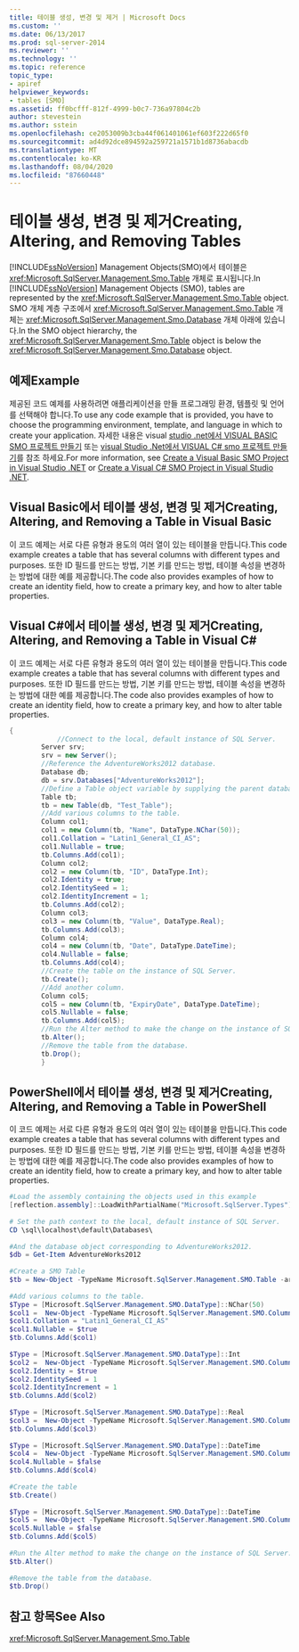 ```yaml
---
title: 테이블 생성, 변경 및 제거 | Microsoft Docs
ms.custom: ''
ms.date: 06/13/2017
ms.prod: sql-server-2014
ms.reviewer: ''
ms.technology: ''
ms.topic: reference
topic_type:
- apiref
helpviewer_keywords:
- tables [SMO]
ms.assetid: ff0bcfff-812f-4999-b0c7-736a97804c2b
author: stevestein
ms.author: sstein
ms.openlocfilehash: ce2053009b3cba44f061401061ef603f222d65f0
ms.sourcegitcommit: ad4d92dce894592a259721a1571b1d8736abacdb
ms.translationtype: MT
ms.contentlocale: ko-KR
ms.lasthandoff: 08/04/2020
ms.locfileid: "87660448"
---
```

# <a name="creating-altering-and-removing-tables"></a><span data-ttu-id="a4b74-102">테이블 생성, 변경 및 제거</span><span class="sxs-lookup"><span data-stu-id="a4b74-102">Creating, Altering, and Removing Tables</span></span>
  <span data-ttu-id="a4b74-103">[!INCLUDE[ssNoVersion](../../../includes/ssnoversion-md.md)] Management Objects(SMO)에서 테이블은 <xref:Microsoft.SqlServer.Management.Smo.Table> 개체로 표시됩니다.</span><span class="sxs-lookup"><span data-stu-id="a4b74-103">In [!INCLUDE[ssNoVersion](../../../includes/ssnoversion-md.md)] Management Objects (SMO), tables are represented by the <xref:Microsoft.SqlServer.Management.Smo.Table> object.</span></span> <span data-ttu-id="a4b74-104">SMO 개체 계층 구조에서 <xref:Microsoft.SqlServer.Management.Smo.Table> 개체는 <xref:Microsoft.SqlServer.Management.Smo.Database> 개체 아래에 있습니다.</span><span class="sxs-lookup"><span data-stu-id="a4b74-104">In the SMO object hierarchy, the <xref:Microsoft.SqlServer.Management.Smo.Table> object is below the <xref:Microsoft.SqlServer.Management.Smo.Database> object.</span></span>  
  
## <a name="example"></a><span data-ttu-id="a4b74-105">예제</span><span class="sxs-lookup"><span data-stu-id="a4b74-105">Example</span></span>  
 <span data-ttu-id="a4b74-106">제공된 코드 예제를 사용하려면 애플리케이션을 만들 프로그래밍 환경, 템플릿 및 언어를 선택해야 합니다.</span><span class="sxs-lookup"><span data-stu-id="a4b74-106">To use any code example that is provided, you have to choose the programming environment, template, and language in which to create your application.</span></span> <span data-ttu-id="a4b74-107">자세한 내용은 visual [studio .net에서 VISUAL BASIC SMO 프로젝트 만들기](../../../database-engine/dev-guide/create-a-visual-basic-smo-project-in-visual-studio-net.md) 또는 [visual Studio .Net에서 VISUAL C&#35; smo 프로젝트 만들기](../how-to-create-a-visual-csharp-smo-project-in-visual-studio-net.md)를 참조 하세요.</span><span class="sxs-lookup"><span data-stu-id="a4b74-107">For more information, see [Create a Visual Basic SMO Project in Visual Studio .NET](../../../database-engine/dev-guide/create-a-visual-basic-smo-project-in-visual-studio-net.md) or [Create a Visual C&#35; SMO Project in Visual Studio .NET](../how-to-create-a-visual-csharp-smo-project-in-visual-studio-net.md).</span></span>  
  
## <a name="creating-altering-and-removing-a-table-in-visual-basic"></a><span data-ttu-id="a4b74-108">Visual Basic에서 테이블 생성, 변경 및 제거</span><span class="sxs-lookup"><span data-stu-id="a4b74-108">Creating, Altering, and Removing a Table in Visual Basic</span></span>  
 <span data-ttu-id="a4b74-109">이 코드 예제는 서로 다른 유형과 용도의 여러 열이 있는 테이블을 만듭니다.</span><span class="sxs-lookup"><span data-stu-id="a4b74-109">This code example creates a table that has several columns with different types and purposes.</span></span> <span data-ttu-id="a4b74-110">또한 ID 필드를 만드는 방법, 기본 키를 만드는 방법, 테이블 속성을 변경하는 방법에 대한 예를 제공합니다.</span><span class="sxs-lookup"><span data-stu-id="a4b74-110">The code also provides examples of how to create an identity field, how to create a primary key, and how to alter table properties.</span></span>  
  
<!-- TODO: review snippet reference  [!CODE [SMO How to#SMO_VBTable1](SMO How to#SMO_VBTable1)]  -->  
  
## <a name="creating-altering-and-removing-a-table-in-visual-c"></a><span data-ttu-id="a4b74-111">Visual C#에서 테이블 생성, 변경 및 제거</span><span class="sxs-lookup"><span data-stu-id="a4b74-111">Creating, Altering, and Removing a Table in Visual C#</span></span>  
 <span data-ttu-id="a4b74-112">이 코드 예제는 서로 다른 유형과 용도의 여러 열이 있는 테이블을 만듭니다.</span><span class="sxs-lookup"><span data-stu-id="a4b74-112">This code example creates a table that has several columns with different types and purposes.</span></span> <span data-ttu-id="a4b74-113">또한 ID 필드를 만드는 방법, 기본 키를 만드는 방법, 테이블 속성을 변경하는 방법에 대한 예를 제공합니다.</span><span class="sxs-lookup"><span data-stu-id="a4b74-113">The code also provides examples of how to create an identity field, how to create a primary key, and how to alter table properties.</span></span>  
  
```csharp
{  
            //Connect to the local, default instance of SQL Server.   
        Server srv;   
        srv = new Server();   
        //Reference the AdventureWorks2012 database.   
        Database db;   
        db = srv.Databases["AdventureWorks2012"];   
        //Define a Table object variable by supplying the parent database and table name in the constructor.   
        Table tb;   
        tb = new Table(db, "Test_Table");   
        //Add various columns to the table.   
        Column col1;   
        col1 = new Column(tb, "Name", DataType.NChar(50));   
        col1.Collation = "Latin1_General_CI_AS";   
        col1.Nullable = true;   
        tb.Columns.Add(col1);   
        Column col2;   
        col2 = new Column(tb, "ID", DataType.Int);   
        col2.Identity = true;   
        col2.IdentitySeed = 1;   
        col2.IdentityIncrement = 1;   
        tb.Columns.Add(col2);   
        Column col3;   
        col3 = new Column(tb, "Value", DataType.Real);   
        tb.Columns.Add(col3);   
        Column col4;   
        col4 = new Column(tb, "Date", DataType.DateTime);   
        col4.Nullable = false;   
        tb.Columns.Add(col4);   
        //Create the table on the instance of SQL Server.   
        tb.Create();   
        //Add another column.   
        Column col5;   
        col5 = new Column(tb, "ExpiryDate", DataType.DateTime);   
        col5.Nullable = false;   
        tb.Columns.Add(col5);   
        //Run the Alter method to make the change on the instance of SQL Server.   
        tb.Alter();   
        //Remove the table from the database.   
        tb.Drop();   
        }  
```  
  
## <a name="creating-altering-and-removing-a-table-in-powershell"></a><span data-ttu-id="a4b74-114">PowerShell에서 테이블 생성, 변경 및 제거</span><span class="sxs-lookup"><span data-stu-id="a4b74-114">Creating, Altering, and Removing a Table in PowerShell</span></span>  
 <span data-ttu-id="a4b74-115">이 코드 예제는 서로 다른 유형과 용도의 여러 열이 있는 테이블을 만듭니다.</span><span class="sxs-lookup"><span data-stu-id="a4b74-115">This code example creates a table that has several columns with different types and purposes.</span></span> <span data-ttu-id="a4b74-116">또한 ID 필드를 만드는 방법, 기본 키를 만드는 방법, 테이블 속성을 변경하는 방법에 대한 예를 제공합니다.</span><span class="sxs-lookup"><span data-stu-id="a4b74-116">The code also provides examples of how to create an identity field, how to create a primary key, and how to alter table properties.</span></span>  
  
```powershell
#Load the assembly containing the objects used in this example  
[reflection.assembly]::LoadWithPartialName("Microsoft.SqlServer.Types")  
  
# Set the path context to the local, default instance of SQL Server.  
CD \sql\localhost\default\Databases\  
  
#And the database object corresponding to AdventureWorks2012.  
$db = Get-Item AdventureWorks2012  
  
#Create a SMO Table  
$tb = New-Object -TypeName Microsoft.SqlServer.Management.SMO.Table -argumentlist $db, "Test_Table"  
  
#Add various columns to the table.   
$Type = [Microsoft.SqlServer.Management.SMO.DataType]::NChar(50)  
$col1 =  New-Object -TypeName Microsoft.SqlServer.Management.SMO.Column -argumentlist $tb,"Name", $Type  
$col1.Collation = "Latin1_General_CI_AS"  
$col1.Nullable = $true  
$tb.Columns.Add($col1)  
  
$Type = [Microsoft.SqlServer.Management.SMO.DataType]::Int  
$col2 =  New-Object -TypeName Microsoft.SqlServer.Management.SMO.Column -argumentlist $tb,"ID", $Type  
$col2.Identity = $true  
$col2.IdentitySeed = 1  
$col2.IdentityIncrement = 1  
$tb.Columns.Add($col2)
  
$Type = [Microsoft.SqlServer.Management.SMO.DataType]::Real  
$col3 =  New-Object -TypeName Microsoft.SqlServer.Management.SMO.Column -argumentlist $tb,"Value", $Type  
$tb.Columns.Add($col3)
  
$Type = [Microsoft.SqlServer.Management.SMO.DataType]::DateTime  
$col4 =  New-Object -TypeName Microsoft.SqlServer.Management.SMO.Column -argumentlist $tb,"Date", $Type  
$col4.Nullable = $false  
$tb.Columns.Add($col4)
  
#Create the table  
$tb.Create()  
  
$Type = [Microsoft.SqlServer.Management.SMO.DataType]::DateTime  
$col5 =  New-Object -TypeName Microsoft.SqlServer.Management.SMO.Column -argumentlist $tb,"ExpiryDate", $Type  
$col5.Nullable = $false  
$tb.Columns.Add($col5)
  
#Run the Alter method to make the change on the instance of SQL Server.
$tb.Alter()  
  
#Remove the table from the database.
$tb.Drop()  
```  
  
## <a name="see-also"></a><span data-ttu-id="a4b74-117">참고 항목</span><span class="sxs-lookup"><span data-stu-id="a4b74-117">See Also</span></span>  
 <xref:Microsoft.SqlServer.Management.Smo.Table>
